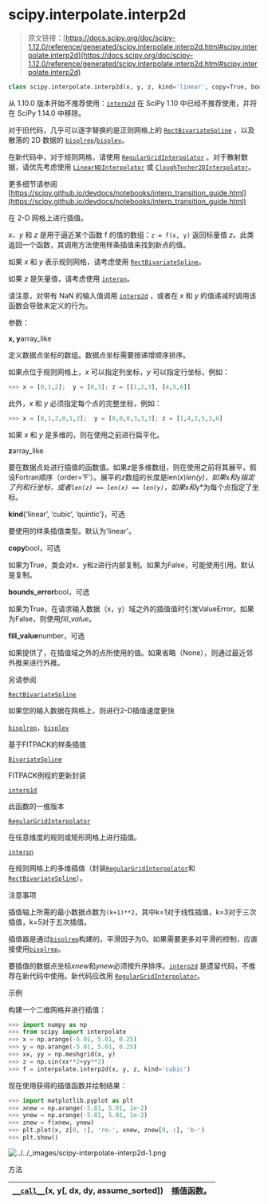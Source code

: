 # scipy.interpolate.interp2d

> 原文链接：[https://docs.scipy.org/doc/scipy-1.12.0/reference/generated/scipy.interpolate.interp2d.html#scipy.interpolate.interp2d](https://docs.scipy.org/doc/scipy-1.12.0/reference/generated/scipy.interpolate.interp2d.html#scipy.interpolate.interp2d)

```py
class scipy.interpolate.interp2d(x, y, z, kind='linear', copy=True, bounds_error=False, fill_value=None)
```

从 1.10.0 版本开始不推荐使用：[`interp2d`](#scipy.interpolate.interp2d "scipy.interpolate.interp2d") 在 SciPy 1.10 中已经不推荐使用，并将在 SciPy 1.14.0 中移除。

对于旧代码，几乎可以逐字替换的是正则网格上的 [`RectBivariateSpline`](scipy.interpolate.RectBivariateSpline.html#scipy.interpolate.RectBivariateSpline "scipy.interpolate.RectBivariateSpline") ，以及散落的 2D 数据的 [`bisplrep`](scipy.interpolate.bisplrep.html#scipy.interpolate.bisplrep "scipy.interpolate.bisplrep")/[`bisplev`](scipy.interpolate.bisplev.html#scipy.interpolate.bisplev "scipy.interpolate.bisplev")。

在新代码中，对于规则网格，请使用 [`RegularGridInterpolator`](scipy.interpolate.RegularGridInterpolator.html#scipy.interpolate.RegularGridInterpolator "scipy.interpolate.RegularGridInterpolator") 。对于散射数据，请优先考虑使用 [`LinearNDInterpolator`](scipy.interpolate.LinearNDInterpolator.html#scipy.interpolate.LinearNDInterpolator "scipy.interpolate.LinearNDInterpolator") 或 [`CloughTocher2DInterpolator`](scipy.interpolate.CloughTocher2DInterpolator.html#scipy.interpolate.CloughTocher2DInterpolator "scipy.interpolate.CloughTocher2DInterpolator")。

更多细节请参阅 [https://scipy.github.io/devdocs/notebooks/interp_transition_guide.html](https://scipy.github.io/devdocs/notebooks/interp_transition_guide.html)

在 2-D 网格上进行插值。

*x*、*y* 和 *z* 是用于逼近某个函数 f 的值的数组：`z = f(x, y)` 返回标量值 *z*。此类返回一个函数，其调用方法使用样条插值来找到新点的值。

如果 *x* 和 *y* 表示规则网格，请考虑使用 [`RectBivariateSpline`](scipy.interpolate.RectBivariateSpline.html#scipy.interpolate.RectBivariateSpline "scipy.interpolate.RectBivariateSpline")。

如果 *z* 是矢量值，请考虑使用 [`interpn`](scipy.interpolate.interpn.html#scipy.interpolate.interpn "scipy.interpolate.interpn")。

请注意，对带有 NaN 的输入值调用 [`interp2d`](#scipy.interpolate.interp2d "scipy.interpolate.interp2d") ，或者在 *x* 和 *y* 的值递减时调用该函数会导致未定义的行为。

参数：

**x, y**array_like

定义数据点坐标的数组。数据点坐标需要按递增顺序排序。

如果点位于规则网格上，*x* 可以指定列坐标，*y* 可以指定行坐标，例如：

```py
>>> x = [0,1,2];  y = [0,3]; z = [[1,2,3], [4,5,6]] 
```

此外，*x* 和 *y* 必须指定每个点的完整坐标，例如：

```py
>>> x = [0,1,2,0,1,2];  y = [0,0,0,3,3,3]; z = [1,4,2,5,3,6] 
```

如果 *x* 和 *y* 是多维的，则在使用之前进行扁平化。

**z**array_like

要在数据点处进行插值的函数值。如果*z*是多维数组，则在使用之前将其展平，假设Fortran顺序（order=’F’）。展平的*z*数组的长度是len(*x*)*len(*y*)，如果*x*和*y*指定了列和行坐标，或者`len(z) == len(x) == len(y)`，如果*x*和*y*为每个点指定了坐标。

**kind**{‘linear’, ‘cubic’, ‘quintic’}，可选

要使用的样条插值类型。默认为'linear'。

**copy**bool，可选

如果为True，类会对x、y和z进行内部复制。如果为False，可能使用引用。默认是复制。

**bounds_error**bool，可选

如果为True，在请求输入数据（x，y）域之外的插值值时引发ValueError。如果为False，则使用*fill_value*。

**fill_value**number，可选

如果提供了，在插值域之外的点所使用的值。如果省略（None），则通过最近邻外推来进行外推。

另请参阅

[`RectBivariateSpline`](https://docs.scipy.org/doc/scipy/reference/generated/scipy.interpolate.RectBivariateSpline.html#scipy.interpolate.RectBivariateSpline "scipy.interpolate.RectBivariateSpline")

如果您的输入数据在网格上，则进行2-D插值速度更快

[`bisplrep`](https://docs.scipy.org/doc/scipy/reference/generated/scipy.interpolate.bisplrep.html#scipy.interpolate.bisplrep "scipy.interpolate.bisplrep")，[`bisplev`](https://docs.scipy.org/doc/scipy/reference/generated/scipy.interpolate.bisplev.html#scipy.interpolate.bisplev "scipy.interpolate.bisplev")

基于FITPACK的样条插值

[`BivariateSpline`](https://docs.scipy.org/doc/scipy/reference/generated/scipy.interpolate.BivariateSpline.html#scipy.interpolate.BivariateSpline "scipy.interpolate.BivariateSpline")

FITPACK例程的更新封装

[`interp1d`](https://docs.scipy.org/doc/scipy/reference/generated/scipy.interpolate.interp1d.html#scipy.interpolate.interp1d "scipy.interpolate.interp1d")

此函数的一维版本

[`RegularGridInterpolator`](https://docs.scipy.org/doc/scipy/reference/generated/scipy.interpolate.RegularGridInterpolator.html#scipy.interpolate.RegularGridInterpolator "scipy.interpolate.RegularGridInterpolator")

在任意维度的规则或矩形网格上进行插值。

[`interpn`](https://docs.scipy.org/doc/scipy/reference/generated/scipy.interpolate.interpn.html#scipy.interpolate.interpn "scipy.interpolate.interpn")

在规则网格上的多维插值（封装[`RegularGridInterpolator`](https://docs.scipy.org/doc/scipy/reference/generated/scipy.interpolate.RegularGridInterpolator.html#scipy.interpolate.RegularGridInterpolator "scipy.interpolate.RegularGridInterpolator")和[`RectBivariateSpline`](https://docs.scipy.org/doc/scipy/reference/generated/scipy.interpolate.RectBivariateSpline.html#scipy.interpolate.RectBivariateSpline "scipy.interpolate.RectBivariateSpline")）。

注意事项

插值轴上所需的最小数据点数为`(k+1)**2`，其中k=1对于线性插值，k=3对于三次插值，k=5对于五次插值。

插值器是通过[`bisplrep`](https://docs.scipy.org/doc/scipy/reference/generated/scipy.interpolate.bisplrep.html#scipy.interpolate.bisplrep "scipy.interpolate.bisplrep")构建的，平滑因子为0。如果需要更多对平滑的控制，应直接使用[`bisplrep`](https://docs.scipy.org/doc/scipy/reference/generated/scipy.interpolate.bisplrep.html#scipy.interpolate.bisplrep "scipy.interpolate.bisplrep")。

要插值的数据点坐标*xnew*和*ynew*必须按升序排序。[`interp2d`](#scipy.interpolate.interp2d "scipy.interpolate.interp2d") 是遗留代码，不推荐在新代码中使用。新代码应改用 [`RegularGridInterpolator`](https://docs.scipy.org/doc/scipy/reference/generated/scipy.interpolate.RegularGridInterpolator.html#scipy.interpolate.RegularGridInterpolator "scipy.interpolate.RegularGridInterpolator")。

示例

构建一个二维网格并进行插值：

```py
>>> import numpy as np
>>> from scipy import interpolate
>>> x = np.arange(-5.01, 5.01, 0.25)
>>> y = np.arange(-5.01, 5.01, 0.25)
>>> xx, yy = np.meshgrid(x, y)
>>> z = np.sin(xx**2+yy**2)
>>> f = interpolate.interp2d(x, y, z, kind='cubic') 
```

现在使用获得的插值函数并绘制结果：

```py
>>> import matplotlib.pyplot as plt
>>> xnew = np.arange(-5.01, 5.01, 1e-2)
>>> ynew = np.arange(-5.01, 5.01, 1e-2)
>>> znew = f(xnew, ynew)
>>> plt.plot(x, z[0, :], 'ro-', xnew, znew[0, :], 'b-')
>>> plt.show() 
```

![../../_images/scipy-interpolate-interp2d-1.png](../Images/ef9e087498ddad08f2a70e0093421611.png)

方法

| [`__call__`](https://docs.scipy.org/doc/scipy/reference/generated/scipy.interpolate.interp2d.html#scipy.interpolate.interp2d.__call__ "scipy.interpolate.interp2d.__call__")(x, y[, dx, dy, assume_sorted]) | 插值函数。 |
| --- | --- |
